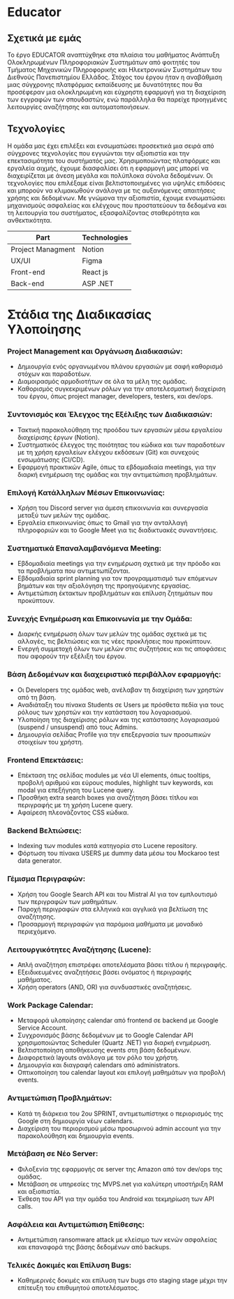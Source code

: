 # Educator

## Σχετικά με εμάς

Το έργο EDUCATOR αναπτύχθηκε στα πλαίσια του μαθήματος Ανάπτυξη Ολοκληρωμένων Πληροφοριακών Συστημάτων από φοιτητές του Τμήματος Μηχανικών Πληροφορικής και Ηλεκτρονικών Συστημάτων του Διεθνούς Πανεπιστημίου Ελλάδος. Στόχος του έργου ήταν η αναβάθμιση μιας σύγχρονης πλατφόρμας εκπαίδευσης με δυνατότητες που θα προσέφεραν μια ολοκληρωμένη και εύχρηστη εφαρμογή για τη διαχείριση των εγγραφών των σπουδαστών, ενώ παράλληλα θα παρείχε προηγμένες λειτουργίες αναζήτησης και αυτοματοποιήσεων.

## Τεχνολογίες

Η ομάδα μας έχει επιλέξει και ενσωματώσει προσεκτικά μια σειρά από σύγχρονες τεχνολογίες που εγγυώνται την αξιοπιστία και την επεκτασιμότητα του συστήματός μας. Χρησιμοποιώντας πλατφόρμες και εργαλεία αιχμής, έχουμε διασφαλίσει ότι η εφαρμογή μας μπορεί να διαχειρίζεται με άνεση μεγάλα και πολύπλοκα σύνολα δεδομένων. Οι τεχνολογίες που επιλέξαμε είναι βελτιστοποιημένες για υψηλές επιδόσεις και μπορούν να κλιμακωθούν ανάλογα με τις αυξανόμενες απαιτήσεις χρήσης και δεδομένων. Με γνώμονα την αξιοπιστία, έχουμε ενσωματώσει μηχανισμούς ασφαλείας και ελέγχους που προστατεύουν τα δεδομένα και τη λειτουργία του συστήματος, εξασφαλίζοντας σταθερότητα και ανθεκτικότητα.

| Part              | Technologies |
| ----------------- | ------------ |
| Project Managment | Notion       |
| UX/UI             | Figma        |
| Front-end         | React js     |
| Back-end          | ASP .NET     |


# Στάδια της Διαδικασίας Υλοποίησης

### Project Management και Οργάνωση Διαδικασιών:

* Δημιουργία ενός οργανωμένου πλάνου εργασιών με σαφή καθορισμό στόχων και παραδοτέων.
* Διαμοιρασμός αρμοδιοτήτων σε όλα τα μέλη της ομάδας.
* Καθορισμός συγκεκριμένων ρόλων για την αποτελεσματική διαχείριση του έργου, όπως project manager, developers, testers, και dev/ops.

### Συντονισμός και Έλεγχος της Εξέλιξης των Διαδικασιών:

* Τακτική παρακολούθηση της προόδου των εργασιών μέσω εργαλείου διαχείρισης έργων (Notion).
* Συστηματικός έλεγχος της ποιότητας του κώδικα και των παραδοτέων με τη χρήση εργαλείων ελέγχου εκδόσεων (Git) και συνεχούς ενσωμάτωσης (CI/CD).
* Εφαρμογή πρακτικών Agile, όπως τα εβδομαδιαία meetings, για την διαρκή ενημέρωση της ομάδας και την αντιμετώπιση προβλημάτων.

### Επιλογή Κατάλληλων Μέσων Επικοινωνίας:

* Χρήση του Discord server για άμεση επικοινωνία και συνεργασία μεταξύ των μελών της ομάδας.
* Εργαλεία επικοινωνίας όπως το Gmail για την ανταλλαγή πληροφοριών και το Google Meet για τις διαδικτυακές συναντήσεις.

### Συστηματικά Επαναλαμβανόμενα Meeting:

* Εβδομαδιαία meetings για την ενημέρωση σχετικά με την πρόοδο και τα προβλήματα που αντιμετωπίζονται.
* Εβδομαδιαία sprint planning για τον προγραμματισμό των επόμενων βημάτων και την αξιολόγηση της προηγούμενης εργασίας.
* Αντιμετώπιση έκτακτων προβλημάτων και επίλυση ζητημάτων που προκύπτουν.

### Συνεχής Ενημέρωση και Επικοινωνία με την Ομάδα:

* Διαρκής ενημέρωση όλων των μελών της ομάδας σχετικά με τις αλλαγές, τις βελτιώσεις και τις νέες προκλήσεις που προκύπτουν.
* Ενεργή συμμετοχή όλων των μελών στις συζητήσεις και τις αποφάσεις που αφορούν την εξέλιξη του έργου.

### Βάση Δεδομένων και διαχειριστικό περιβάλλον εφαρμογής:

* Οι Developers της ομάδας web, ανέλαβαν τη διαχείριση των χρηστών από τη βάση.
* Αναδιάταξη του πίνακα Students σε Users με πρόσθετα πεδία για τους ρόλους των χρηστών και την κατάσταση του λογαριασμού.
* Υλοποίηση της διαχείρισης ρόλων και της κατάστασης λογαριασμού (suspend / unsuspend) από τους Admins.
* Δημιουργία σελίδας Profile για την επεξεργασία των προσωπικών στοιχείων του χρήστη.

### Frontend Επεκτάσεις:

* Επέκταση της σελίδας modules με νέα UI elements, όπως tooltips, προβολή αριθμού και εύρους modules, highlight των keywords, και modal για επεξήγηση του Lucene query.
* Προσθήκη extra search boxes για αναζήτηση βάσει τίτλου και περιγραφής με τη χρήση Lucene query.
* Αφαίρεση πλεονάζοντος CSS κώδικα.

### Backend Βελτιώσεις:

* Indexing των modules κατά κατηγορία στο Lucene repository.
* Φόρτωση του πίνακα USERS με dummy data μέσω του Mockaroo test data generator.

### Γέμισμα Περιγραφών:

* Χρήση του Google Search API και του Mistral AI για τον εμπλουτισμό των περιγραφών των μαθημάτων.
* Παροχή περιγραφών στα ελληνικά και αγγλικά για βελτίωση της αναζήτησης.
* Προσαρμογή περιγραφών για παρόμοια μαθήματα με μοναδικό περιεχόμενο.

### Λειτουργικότητες Αναζήτησης (Lucene):

* Απλή αναζήτηση επιστρέφει αποτελέσματα βάσει τίτλου ή περιγραφής.
* Εξειδικευμένες αναζητήσεις βάσει ονόματος ή περιγραφής μαθήματος.
* Χρήση operators (AND, OR) για συνδυαστικές αναζητήσεις.

### Work Package Calendar:

* Μεταφορά υλοποίησης calendar από frontend σε backend με Google Service Account.
* Συγχρονισμός βάσης δεδομένων με το Google Calendar API χρησιμοποιώντας Scheduler (Quartz .NET) για διαρκή ενημέρωση.
* Βελτιστοποίηση αποθήκευσης events στη βάση δεδομένων.
* Διαφορετικά layouts ανάλογα με τον ρόλο του χρήστη.
* Δημιουργία και διαγραφή calendars από administrators.
* Οπτικοποίηση του calendar layout και επιλογή μαθημάτων για προβολή events.

### Αντιμετώπιση Προβλημάτων:

* Κατά τη διάρκεια του 2ου SPRINT, αντιμετωπίστηκε ο περιορισμός της Google στη δημιουργία νέων calendars.
* Διαχείριση του περιορισμού μέσω προσωρινού admin account για την παρακολούθηση και δημιουργία events.

### Μετάβαση σε Νέο Server:

* Φιλοξενία της εφαρμογής σε server της Amazon από τον dev/ops της ομάδας.
* Μετάβαση σε υπηρεσίες της MVPS.net για καλύτερη υποστήριξη RAM και αξιοπιστία.
* Έκθεση του API για την ομάδα του Android και τεκμηρίωση των API calls.

### Ασφάλεια και Αντιμετώπιση Επίθεσης:

* Αντιμετώπιση ransomware attack με κλείσιμο των κενών ασφαλείας και επαναφορά της βάσης δεδομένων από backups.

### Τελικές Δοκιμές και Επίλυση Bugs:

* Καθημερινές δοκιμές και επίλυση των bugs στο staging stage μέχρι την επίτευξη του επιθυμητού αποτελέσματος.
